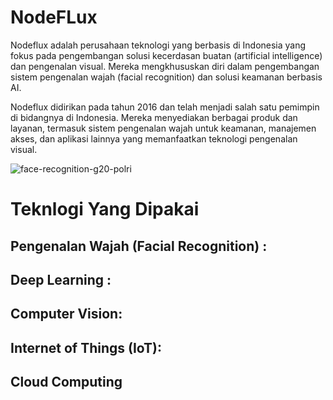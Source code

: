# NodeFLux
Nodeflux adalah perusahaan teknologi yang berbasis di Indonesia yang fokus pada pengembangan solusi kecerdasan buatan (artificial intelligence) dan pengenalan visual. 
Mereka mengkhususkan diri dalam pengembangan sistem pengenalan wajah (facial recognition) dan solusi keamanan berbasis AI.

Nodeflux didirikan pada tahun 2016 dan telah menjadi salah satu pemimpin di bidangnya di Indonesia. Mereka menyediakan berbagai produk dan layanan, 
termasuk sistem pengenalan wajah untuk keamanan, manajemen akses, dan aplikasi lainnya yang memanfaatkan teknologi pengenalan visual.

![face-recognition-g20-polri](https://github.com/zhenansky/ubicom/assets/63436760/9bc9b4b1-9f45-4f9b-b2c1-17d1edbf984f)


# Teknlogi Yang Dipakai
## Pengenalan Wajah (Facial Recognition) :
## Deep Learning :
## Computer Vision: 
## Internet of Things (IoT):
## Cloud Computing  
